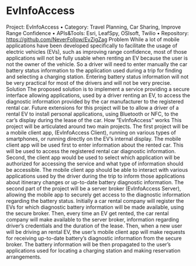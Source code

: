 EvInfoAccess
============

Project: 	   EvInfoAccess		  • Category:  	Travel Planning, Car Sharing, Improve Range Confidence • APIs&amp;Tools: 	Esri, LeafSpy, OSIsoft, Twilio  • Repository: 	https://github.com/NeverFollow/EvZigZag  Problem  While a lot of mobile applications have been developed specifically to facilitate the usage of electric vehicles (EVs), such as improving range confidence, most of those applications will not be fully usable when renting an EV because the user is not the owner of the vehicle. So a driver will need to enter manually the car battery status information to the application used during a trip for finding and selecting a charging station. Entering battery status information will not be very practical for most of the drivers and will not be very precise. Solution The proposed solution is to implement a service providing a secure interface allowing applications, used by a driver renting an EV, to access the diagnostic information provided by the car manufacturer to the registered rental car. Future extensions for this project will be to allow a driver of a rental EV to install personal applications, using Bluetooth or NFC, to the car’s display during the lease of the car. How “EvInfoAccess” works This project will be articulated around two main projects. The first project will be a mobile client app, (EvInfoAccess Client), running on various types of smartphones, or running directly on the EV’s internal display. The mobile client app will be used first to enter information about the rented car. This will be used to access the registered rental car diagnostic information. Second, the client app would be used to select which application will be authorized for accessing the service and what type of information should be accessible. The mobile client app should be able to interact with various applications used by the driver during the trip to inform those applications about itinerary changes or up-to-date battery diagnostic information. The second part of the project will be a server broker (EvInfoAccess Server), allowing the mobile app to securely get access to the diagnostic information regarding the battery status. Initially a car rental company will register the EVs for which diagnostic battery information will be made available, using the secure broker. Then, every time an EV get rented, the car rental company will make available to the server broker, information regarding driver’s credentials and the duration of the lease. Then, when a new user will be driving an rental EV, the user’s mobile client app will make requests for receiving up-to-date battery’s diagnostic information from the secure broker. The battery information will be then propagated to the user’s applications used for locating a charging station and making reservation arrangements.
